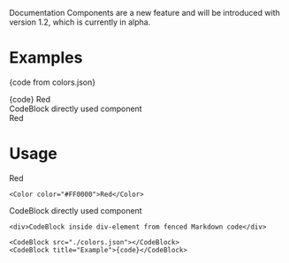 <Banner title="Experimental Feature" type="warning">Documentation Components are a new feature and will be introduced with version 1.2, which is currently in alpha.</Banner>

# Examples

<CodeBlock title="colors.json">{code from colors.json}</CodeBlock>

<CodeBlock title="Example">
{code}
</CodeBlock>

<CodeBlock title="Example">
  <Color color="#FF0000">Red</Color>
</CodeBlock>

<CodeBlock title="Example">
  <div>CodeBlock directly used component</div>
</CodeBlock>

<Playground>
  <Color color="#FF0000">Red</Color>
</Playground>


# Usage

<CodeBlock title="Example">
  <Color color="#FF0000">Red</Color>
</CodeBlock>

```
<Color color="#FF0000">Red</Color>
```

<CodeBlock title="Example">
  <div>CodeBlock directly used component</div>
</CodeBlock>

```
<div>CodeBlock inside div-element from fenced Markdown code</div>
```

```
<CodeBlock src="./colors.json"></CodeBlock>
<CodeBlock title="Example">{code}</CodeBlock>
```
